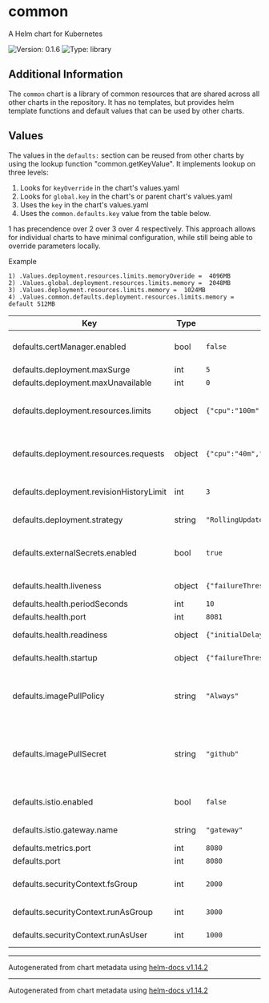 # common

A Helm chart for Kubernetes

![Version: 0.1.6](https://img.shields.io/badge/Version-0.1.6-informational?style=flat-square) ![Type: library](https://img.shields.io/badge/Type-library-informational?style=flat-square)

## Additional Information

The `common` chart is a library of common resources that are shared across all other charts in the repository. It has no templates, but provides helm template functions and default values that can be used by other charts.

## Values

The values in the `defaults:` section can be reused from other charts by using the lookup function "common.getKeyValue". It implements lookup on three levels:

1. Looks for `keyOverride` in the chart's values.yaml
2. Looks for `global.key` in the chart's or parent chart's values.yaml
3. Uses the `key` in the chart's values.yaml
4. Uses the `common.defaults.key` value from the table below.

1 has precendence over 2 over 3 over 4 respectively. This approach allows for individual charts to have minimal configuration, while still being able to override parameters locally.

Example
```
1) .Values.deployment.resources.limits.memoryOveride =  4096MB
2) .Values.global.deployment.resources.limits.memory =  2048MB
3) .Values.deployment.resources.limits.memory =  1024MB
4) .Values.common.defaults.deployment.resources.limits.memory = default 512MB
```

| Key | Type | Default | Description |
|-----|------|---------|-------------|
| defaults.certManager.enabled | bool | `false` | toggle to enable/disable cert-manager |
| defaults.deployment.maxSurge | int | `5` | maxSurge |
| defaults.deployment.maxUnavailable | int | `0` | maxUnavailable |
| defaults.deployment.resources.limits | object | `{"cpu":"100m","memory":"512Mi"}` | cpu and memory limits for the deployment |
| defaults.deployment.resources.requests | object | `{"cpu":"40m","memory":"50Mi"}` | cpu and memory requests for the deployment |
| defaults.deployment.revisionHistoryLimit | int | `3` | deployment revision history limit |
| defaults.deployment.strategy | string | `"RollingUpdate"` | deployment strategy |
| defaults.externalSecrets.enabled | bool | `true` | toggle to enable/disable external-secrets |
| defaults.health.liveness | object | `{"failureThreshold":1,"path":"/healthz"}` | liveness probe parameters |
| defaults.health.periodSeconds | int | `10` | health period |
| defaults.health.port | int | `8081` | health port |
| defaults.health.readiness | object | `{"initialDelaySeconds":5,"path":"/readyz","periodSeconds":10}` | readiness probe parameters |
| defaults.health.startup | object | `{"failureThreshold":30,"path":"/readyz"}` | startup probe parameters |
| defaults.imagePullPolicy | string | `"Always"` | imagePullPolicy is the policy to use when pulling images for all charts |
| defaults.imagePullSecret | string | `"github"` | imagePullSecret is the name of the secret that holds the docker registry credentials |
| defaults.istio.enabled | bool | `false` | toggle to enable/disable istio |
| defaults.istio.gateway.name | string | `"gateway"` | name of the gateway |
| defaults.metrics.port | int | `8080` | metrics port |
| defaults.port | int | `8080` | service port |
| defaults.securityContext.fsGroup | int | `2000` | fsGroup id to run the container |
| defaults.securityContext.runAsGroup | int | `3000` | group id to run the container |
| defaults.securityContext.runAsUser | int | `1000` | user id to run the container |

----------------------------------------------
Autogenerated from chart metadata using [helm-docs v1.14.2](https://github.com/norwoodj/helm-docs/releases/v1.14.2)

----------------------------------------------
Autogenerated from chart metadata using [helm-docs v1.14.2](https://github.com/norwoodj/helm-docs/releases/v1.14.2)
